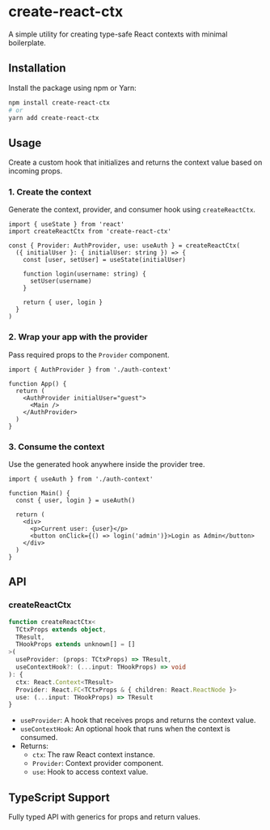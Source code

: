 # create-react-ctx

A simple utility for creating type-safe React contexts with minimal boilerplate.

## Installation

Install the package using npm or Yarn:

```bash
npm install create-react-ctx
# or
yarn add create-react-ctx
```

## Usage

Create a custom hook that initializes and returns the context value based on incoming props.

### 1. Create the context

Generate the context, provider, and consumer hook using `createReactCtx`.

```tsx
import { useState } from 'react'
import createReactCtx from 'create-react-ctx'

const { Provider: AuthProvider, use: useAuth } = createReactCtx(
  ({ initialUser }: { initialUser: string }) => {
    const [user, setUser] = useState(initialUser)

    function login(username: string) {
      setUser(username)
    }

    return { user, login }
  }
)
```

### 2. Wrap your app with the provider

Pass required props to the `Provider` component.

```tsx
import { AuthProvider } from './auth-context'

function App() {
  return (
    <AuthProvider initialUser="guest">
      <Main />
    </AuthProvider>
  )
}
```

### 3. Consume the context

Use the generated hook anywhere inside the provider tree.

```tsx
import { useAuth } from './auth-context'

function Main() {
  const { user, login } = useAuth()

  return (
    <div>
      <p>Current user: {user}</p>
      <button onClick={() => login('admin')}>Login as Admin</button>
    </div>
  )
}
```

## API

### createReactCtx

```ts
function createReactCtx<
  TCtxProps extends object,
  TResult,
  THookProps extends unknown[] = []
>(
  useProvider: (props: TCtxProps) => TResult,
  useContextHook?: (...input: THookProps) => void
): {
  ctx: React.Context<TResult>
  Provider: React.FC<TCtxProps & { children: React.ReactNode }>
  use: (...input: THookProps) => TResult
}
```

- `useProvider`: A hook that receives props and returns the context value.
- `useContextHook`: An optional hook that runs when the context is consumed.
- Returns:
  - `ctx`: The raw React context instance.
  - `Provider`: Context provider component.
  - `use`: Hook to access context value.

## TypeScript Support

Fully typed API with generics for props and return values.
